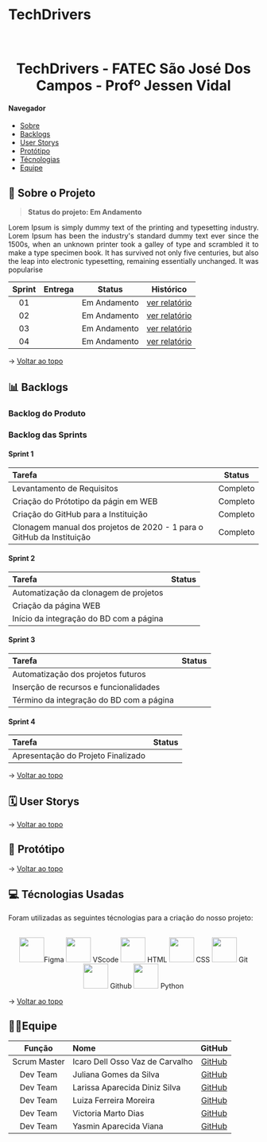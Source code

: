# TechDrivers

<br id="topo">

<h1 align="center">TechDrivers - FATEC São José Dos Campos - Profº Jessen Vidal</h1>

#### Navegador
* <a href="#sobre">Sobre</a><br>
* <a href="#backlogs">Backlogs</a><br>
* <a href="#userStorys">User Storys</a><br>
* <a href="#prototipo">Protótipo</a><br>
* <a href="#tecnologias">Técnologias</a><br>
* <a href="#equipe">Equipe</a><br>

<span id="sobre">

## 🚀 Sobre o Projeto
  > **Status do projeto: Em Andamento**
  
  <p align="justify">Lorem Ipsum is simply dummy text of the printing and typesetting industry. Lorem Ipsum has been the industry's standard dummy text ever since the 1500s, when an unknown printer took a galley of type and scrambled it to make a type specimen book. It has survived not only five centuries, but also the leap into electronic typesetting, remaining essentially unchanged. It was popularise</p>
  
  
  
| Sprint | Entrega	| Status | Histórico |
| :-----: | :-----: | :-----: | :-----: |
| 01 |  | Em Andamento | [ver relatório](/) |
| 02 |  | Em Andamento | [ver relatório](/) |
| 03 |  | Em Andamento | [ver relatório](/) |
| 04 |  | Em Andamento | [ver relatório](/) |
  
  → [Voltar ao topo](#topo)
  
<span id="backlogs">

## 📊 Backlogs

  ### Backlog do Produto
  
  
  ### Backlog das Sprints
  
  #### Sprint 1
  | Tarefa | Status |
  | :----- | :-----: |
  | Levantamento de Requisitos | Completo |
  | Criação do Prótotipo da págin em WEB | Completo |
  | Criação do GitHub para a Instituição | Completo |
  | Clonagem manual dos projetos de 2020 - 1 para o GitHub da Instituição | Completo |
  
  #### Sprint 2
  | Tarefa | Status |
  | :----- | :-----: |
  | Automatização da clonagem de projetos |  |
  | Criação da página WEB |  |
  | Início da integração do BD com a página |  |
  
  #### Sprint 3 
  | Tarefa | Status |
  | :----- | :-----: |
  | Automatização dos projetos futuros |  |
  | Inserção de recursos e funcionalidades |  |
  | Término da integração do BD com a página |  |
  
  #### Sprint 4
  | Tarefa | Status |
  | :----- | :-----: |
  |Apresentação do Projeto Finalizado |  |
  
 → [Voltar ao topo](#topo)
  
<span id="userStorys">
  
## 🗓 User Storys
  
→ [Voltar ao topo](#topo)
  
<span id="prototipo">
  
## 📱 Protótipo
  
→ [Voltar ao topo](#topo)
  
<span id="tecnologias">
  
## 💻 Técnologias Usadas
  
  <p>Foram utilizadas as seguintes técnologias para a criação do nosso projeto: </p><br>

  <div align="center">  
  <img width="50 rem" src="https://cdn.jsdelivr.net/gh/devicons/devicon/icons/figma/figma-original.svg"/>Figma 
  <img width="50 rem" src="https://cdn.jsdelivr.net/gh/devicons/devicon/icons/vscode/vscode-original.svg"/> VScode 
  <img width="50 rem" src="https://cdn.jsdelivr.net/gh/devicons/devicon/icons/html5/html5-original.svg"/> HTML 
  <img width="50 rem" src="https://cdn.jsdelivr.net/gh/devicons/devicon/icons/css3/css3-original.svg"/> CSS 
  <img width="50 rem" src="https://cdn.jsdelivr.net/gh/devicons/devicon/icons/git/git-original.svg"/> Git 
  <img width="50 rem" src="https://cdn.jsdelivr.net/gh/devicons/devicon/icons/github/github-original.svg"/> Github 
  <img width="50 rem" src="https://cdn.jsdelivr.net/gh/devicons/devicon/icons/python/python-original.svg"/> Python 
  </div>
  
  → [Voltar ao topo](#topo)
  
<span id="equipe">
  
## 👩‍💻Equipe
  
|    Função    | Nome                            |                     GitHub                      |
| :----------: | :------------------------------ | :----------------------------------------------:|
| Scrum Master | Icaro Dell Osso Vaz de Carvalho | [GitHub](https://github.com/Mikkenz)            |
|   Dev Team   | Juliana Gomes da Silva          |      [GitHub](https://github.com/JulianaGO)     |
|   Dev Team   | Larissa Aparecida Diniz Silva   |    [GitHub](https://github.com/laaridiniz)      |
|   Dev Team   | Luiza Ferreira Moreira          |      [GitHub](https://github.com/lluizaferreira)|
|   Dev Team   | Victoria Marto Dias             |  [GitHub](https://github.com/DiasVitoria)       |
|   Dev Team   | Yasmin Aparecida Viana          |   [GitHub](https://github.com/YasminVieira)     |
